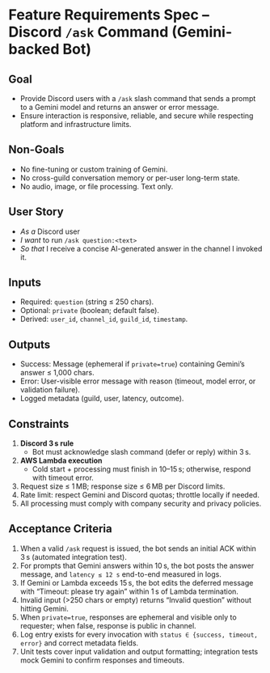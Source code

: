 # Feature Requirements Spec – Discord `/ask` Command (Gemini-backed Bot)

## Goal
- Provide Discord users with a `/ask` slash command that sends a prompt to a Gemini model and returns an answer or error message.
- Ensure interaction is responsive, reliable, and secure while respecting platform and infrastructure limits.

## Non-Goals
- No fine-tuning or custom training of Gemini.
- No cross-guild conversation memory or per-user long-term state.
- No audio, image, or file processing. Text only.

## User Story
- *As a* Discord user
- *I want* to run `/ask question:<text>`
- *So that* I receive a concise AI-generated answer in the channel I invoked it.

## Inputs
- Required: `question` (string ≤ 250 chars).
- Optional: `private` (boolean; default false).
- Derived: `user_id`, `channel_id`, `guild_id`, `timestamp`.

## Outputs
- Success: Message (ephemeral if `private=true`) containing Gemini’s answer ≤ 1,000 chars.
- Error: User-visible error message with reason (timeout, model error, or validation failure).
- Logged metadata (guild, user, latency, outcome).

## Constraints
1. **Discord 3 s rule**
    - Bot must acknowledge slash command (defer or reply) within 3 s.
2. **AWS Lambda execution**
    - Cold start + processing must finish in 10–15 s; otherwise, respond with timeout error.
3. Request size ≤ 1 MB; response size ≤ 6 MB per Discord limits.
4. Rate limit: respect Gemini and Discord quotas; throttle locally if needed.
5. All processing must comply with company security and privacy policies.

## Acceptance Criteria
1. When a valid `/ask` request is issued, the bot sends an initial ACK within 3 s (automated integration test).
2. For prompts that Gemini answers within 10 s, the bot posts the answer message, and `latency ≤ 12 s` end-to-end measured in logs.
3. If Gemini or Lambda exceeds 15 s, the bot edits the deferred message with “Timeout: please try again” within 1 s of Lambda termination.
4. Invalid input (>250 chars or empty) returns “Invalid question” without hitting Gemini.
5. When `private=true`, responses are ephemeral and visible only to requester; when false, response is public in channel.
6. Log entry exists for every invocation with `status ∈ {success, timeout, error}` and correct metadata fields.
7. Unit tests cover input validation and output formatting; integration tests mock Gemini to confirm responses and timeouts.